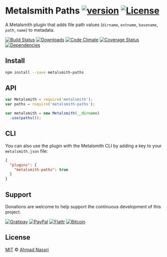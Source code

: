 # Metalsmith Paths [![version][npm-version]][npm-url] [![License][npm-license]][license-url]

A Metalsmith plugin that adds file path values (`dirname`, `extname`, `basename`, `path`, `name`) to metadata.

[![Build Status][travis-image]][travis-url]
[![Downloads][npm-downloads]][npm-url]
[![Code Climate][codeclimate-quality]][codeclimate-url]
[![Coverage Status][codeclimate-coverage]][codeclimate-url]
[![Dependencies][david-image]][david-url]

## Install

```sh
npm install --save metalsmith-paths
```

## API

```js
var Metalsmith = require('metalsmith');
var paths = require('metalsmith-paths');

var metalsmith = new Metalsmith(__dirname)
  .use(paths());
```

## CLI

You can also use the plugin with the Metalsmith CLI by adding a key to your `metalsmith.json` file:

```json
{
  "plugins": {
    "metalsmith-paths": true
  }
}
```

## Support

Donations are welcome to help support the continuous development of this project.

[![Gratipay][gratipay-image]][gratipay-url]
[![PayPal][paypal-image]][paypal-url]
[![Flattr][flattr-image]][flattr-url]
[![Bitcoin][bitcoin-image]][bitcoin-url]

## License

[MIT](LICENSE) &copy; [Ahmad Nassri](https://www.ahmadnassri.com)

[license-url]: https://github.com/ahmadnassri/metalsmith-paths/blob/master/LICENSE

[travis-url]: https://travis-ci.org/ahmadnassri/metalsmith-paths
[travis-image]: https://img.shields.io/travis/ahmadnassri/metalsmith-paths.svg?style=flat-square

[npm-url]: https://www.npmjs.com/package/metalsmith-paths
[npm-license]: https://img.shields.io/npm/l/metalsmith-paths.svg?style=flat-square
[npm-version]: https://img.shields.io/npm/v/metalsmith-paths.svg?style=flat-square
[npm-downloads]: https://img.shields.io/npm/dm/metalsmith-paths.svg?style=flat-square

[codeclimate-url]: https://codeclimate.com/github/ahmadnassri/metalsmith-paths
[codeclimate-quality]: https://img.shields.io/codeclimate/github/ahmadnassri/metalsmith-paths.svg?style=flat-square
[codeclimate-coverage]: https://img.shields.io/codeclimate/coverage/github/ahmadnassri/metalsmith-paths.svg?style=flat-square

[david-url]: https://david-dm.org/ahmadnassri/metalsmith-paths
[david-image]: https://img.shields.io/david/ahmadnassri/metalsmith-paths.svg?style=flat-square

[gratipay-url]: https://www.gratipay.com/ahmadnassri/
[gratipay-image]: https://img.shields.io/gratipay/ahmadnassri.svg?style=flat-square

[paypal-url]: https://www.paypal.com/cgi-bin/webscr?cmd=_s-xclick&hosted_button_id=UJ2B2BTK9VLRS&on0=project&os0=metalsmith-paths
[paypal-image]: http://img.shields.io/badge/paypal-donate-green.svg?style=flat-square

[flattr-url]: https://flattr.com/submit/auto?user_id=ahmadnassri&url=https://github.com/ahmadnassri/metalsmith-paths&title=metalsmith-paths&language=&tags=github&category=software
[flattr-image]: http://img.shields.io/badge/flattr-donate-green.svg?style=flat-square

[bitcoin-image]: http://img.shields.io/badge/bitcoin-1Nb46sZRVG3or7pNaDjthcGJpWhvoPpCxy-green.svg?style=flat-square
[bitcoin-url]: https://www.coinbase.com/checkouts/ae383ae6bb931a2fa5ad11cec115191e?name=metalsmith-paths
